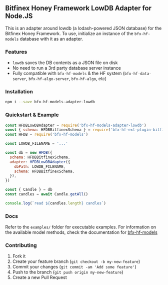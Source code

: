 ## Bitfinex Honey Framework LowDB Adapter for Node.JS

This is an adapter around lowdb (a lodash-powered JSON database) for the Bitfinex Honey Framework. To use, initialize an instance of the `bfx-hf-models` database with it as an adapter.

### Features
* `lowdb` saves the DB contents as a JSON file on disk
* No need to run a 3rd party database server instance
* Fully compatible with `bfx-hf-models` & the HF system (`bfx-hf-data-server`, `bfx-hf-algo-server`, `bfx-hf-algo`, etc)

### Installation

```bash
npm i --save bfx-hf-models-adapter-lowdb
```

### Quickstart & Example

```js
const HFDBLowDBAdapter = require('bfx-hf-models-adapter-lowdb')
const { schema: HFDBBitfinexSchema } = require('bfx-hf-ext-plugin-bitfinex')
const HFDB = require('bfx-hf-models')

const LOWDB_FILENAME = '...'

const db = new HFDB({
  schema: HFDBBitfinexSchema,
  adapter: HFDBLowDBAdapter({
    dbPath: LOWDB_FILENAME,
    schema: HFDBBitfinexSchema,
  }),
})

const { Candle } = db
const candles = await Candle.getAll()

console.log(`read ${candles.length} candles`)
```

### Docs

Refer to the `examples/` folder for executable examples. For information on the available model methods, check the documentation for [bfx-hf-models](https://github.com/bitfinexcom/bfx-hf-models/tree/master/docs)

### Contributing

1. Fork it
2. Create your feature branch (`git checkout -b my-new-feature`)
3. Commit your changes (`git commit -am 'Add some feature'`)
4. Push to the branch (`git push origin my-new-feature`)
5. Create a new Pull Request
